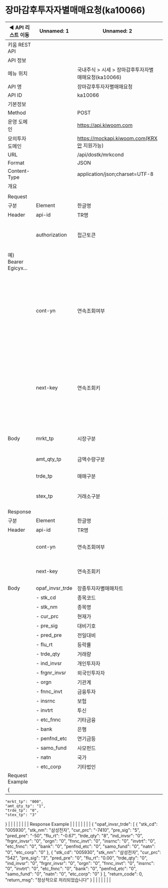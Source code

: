 # 장마감후투자자별매매요청(ka10066)

| ◀ API 리스트 이동 | Unnamed: 1 | Unnamed: 2 | Unnamed: 3 | Unnamed: 4 | Unnamed: 5 | Unnamed: 6 |
| --- | --- | --- | --- | --- | --- | --- |
| 키움 REST API |  |  |  |  |  |  |
| API 정보 |  |  |  |  |  |  |
| 메뉴 위치 |  | 국내주식 > 시세 > 장마감후투자자별매매요청(ka10066) |  |  |  |  |
| API 명 |  | 장마감후투자자별매매요청 |  |  |  |  |
| API ID |  | ka10066 |  |  |  |  |
| 기본정보 |  |  |  |  |  |  |
| Method |  | POST |  |  |  |  |
| 운영 도메인 |  | https://api.kiwoom.com |  |  |  |  |
| 모의투자 도메인 |  | https://mockapi.kiwoom.com(KRX만 지원가능) |  |  |  |  |
| URL |  | /api/dostk/mrkcond |  |  |  |  |
| Format |  | JSON |  |  |  |  |
| Content-Type |  | application/json;charset=UTF-8 |  |  |  |  |
| 개요 |  |  |  |  |  |  |
|  |  |  |  |  |  |  |
| Request |  |  |  |  |  |  |
| 구분 | Element | 한글명 | Type | Required | Length | Description |
| Header | api-id | TR명 | String | Y | 10 |  |
|  | authorization | 접근토큰 | String | Y | 1000 | 토큰 지정시 토큰타입("Bearer") 붙혀서 호출 
 예) Bearer Egicyx... |
|  | cont-yn | 연속조회여부 | String | N | 1 | 응답 Header의 연속조회여부값이 Y일 경우 다음데이터 요청시 응답 Header의 cont-yn값 세팅 |
|  | next-key | 연속조회키 | String | N | 50 | 응답 Header의 연속조회여부값이 Y일 경우 다음데이터 요청시 응답 Header의 next-key값 세팅 |
| Body | mrkt_tp | 시장구분 | String | Y | 3 | 000:전체, 001:코스피, 101:코스닥 |
|  | amt_qty_tp | 금액수량구분 | String | Y | 1 | 1:금액, 2:수량 |
|  | trde_tp | 매매구분 | String | Y | 1 | 0:순매수, 1:매수, 2:매도 |
|  | stex_tp | 거래소구분 | String | Y | 1 | 1:KRX, 2:NXT 3.통합 |
| Response |  |  |  |  |  |  |
| 구분 | Element | 한글명 | Type | Required | Length | Description |
| Header | api-id | TR명 | String | Y | 10 |  |
|  | cont-yn | 연속조회여부 | String | N | 1 | 다음 데이터가 있을시 Y값 전달 |
|  | next-key | 연속조회키 | String | N | 50 | 다음 데이터가 있을시 다음 키값 전달 |
| Body | opaf_invsr_trde | 장중투자자별매매차트 | LIST | N |  |  |
|  | - stk_cd | 종목코드 | String | N | 20 |  |
|  | - stk_nm | 종목명 | String | N | 40 |  |
|  | - cur_prc | 현재가 | String | N | 20 |  |
|  | - pre_sig | 대비기호 | String | N | 20 |  |
|  | - pred_pre | 전일대비 | String | N | 20 |  |
|  | - flu_rt | 등락률 | String | N | 20 |  |
|  | - trde_qty | 거래량 | String | N | 20 |  |
|  | - ind_invsr | 개인투자자 | String | N | 20 |  |
|  | - frgnr_invsr | 외국인투자자 | String | N | 20 |  |
|  | - orgn | 기관계 | String | N | 20 |  |
|  | - fnnc_invt | 금융투자 | String | N | 20 |  |
|  | - insrnc | 보험 | String | N | 20 |  |
|  | - invtrt | 투신 | String | N | 20 |  |
|  | - etc_fnnc | 기타금융 | String | N | 20 |  |
|  | - bank | 은행 | String | N | 20 |  |
|  | - penfnd_etc | 연기금등 | String | N | 20 |  |
|  | - samo_fund | 사모펀드 | String | N | 20 |  |
|  | - natn | 국가 | String | N | 20 |  |
|  | - etc_corp | 기타법인 | String | N | 20 |  |
| Request Example |  |  |  |  |  |  |
| {
    "mrkt_tp": "000",
    "amt_qty_tp": "1",
    "trde_tp": "0",
    "stex_tp": "3"
} |  |  |  |  |  |  |
| Response Example |  |  |  |  |  |  |
| {
    "opaf_invsr_trde": [
        {
            "stk_cd": "005930",
            "stk_nm": "삼성전자",
            "cur_prc": "-7410",
            "pre_sig": "5",
            "pred_pre": "-50",
            "flu_rt": "-0.67",
            "trde_qty": "8",
            "ind_invsr": "0",
            "frgnr_invsr": "0",
            "orgn": "0",
            "fnnc_invt": "0",
            "insrnc": "0",
            "invtrt": "0",
            "etc_fnnc": "0",
            "bank": "0",
            "penfnd_etc": "0",
            "samo_fund": "0",
            "natn": "0",
            "etc_corp": "0"
        },
        {
            "stk_cd": "005930",
            "stk_nm": "삼성전자",
            "cur_prc": "542",
            "pre_sig": "3",
            "pred_pre": "0",
            "flu_rt": "0.00",
            "trde_qty": "0",
            "ind_invsr": "0",
            "frgnr_invsr": "0",
            "orgn": "0",
            "fnnc_invt": "0",
            "insrnc": "0",
            "invtrt": "0",
            "etc_fnnc": "0",
            "bank": "0",
            "penfnd_etc": "0",
            "samo_fund": "0",
            "natn": "0",
            "etc_corp": "0"
        }
    ],
    "return_code": 0,
    "return_msg": "정상적으로 처리되었습니다"
} |  |  |  |  |  |  |

